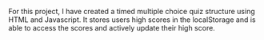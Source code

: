 For this project, I have created a timed multiple choice quiz structure using HTML and Javascript. It stores users high scores in the localStorage and is able to access the scores and actively update their high score.

